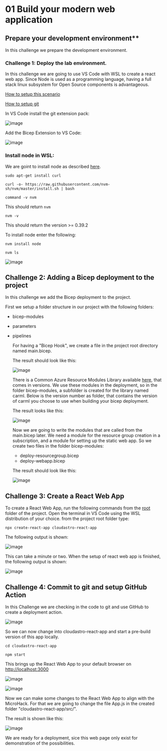 # **01 Build your modern web application**

## Prepare your development environment**

  In this challenge we prepare the development environment.

### **Challenge 1: Deploy the lab environment.**

  In this challenge we are going to use VS Code with WSL to create a react web app. Since Node is used as a programming language, having a full stack linux subsystem for Open Source components is advantageous.

  [How to setup this scenario](https://learn.microsoft.com/en-us/windows/wsl/install)

  [How to setup git](https://docs.github.com/en/get-started/quickstart/set-up-git)

  In VS Code install the git extension pack:

  ![image](./.images/01-git-extension-pack.png)

  Add the Bicep Extension to VS Code:

  ![image](./.images/02-bicep-extension.png)

### **Install node in WSL:**
  
  We are goint to install node as described [here](https://learn.microsoft.com/en-us/windows/dev-environment/javascript/nodejs-on-wsl).

  `sudo apt-get install curl`

  `curl -o- https://raw.githubusercontent.com/nvm-sh/nvm/master/install.sh | bash`

  `command -v nvm`

  This should return `nvm`

  `nvm -v`

  This should return the version >= 0.39.2

  To install node enter the following:

  `nvm install node`

  `nvm ls`

  ![image](./.images/03-node-installation.png)

## **Challenge 2: Adding a Bicep deployment to the project**

  In this challenge we add the Bicep deployment to the project.
  
  First we setup a folder structure in our project with the following folders:
  
- bicep-modules  
- parameters  
- pipelines
  
  For having a "Bicep Hook", we create a file in the project root directory named main.bicep.
  
  The result should look like this:

  ![image](./.images/04-folder-structure.png)

  There is a Common Azure Resource Modules Library available [here](https://github.com/Azure/ResourceModules), that comes in versions. We use these modules in the deployment, so in the folder bicep-modules, a subfolder is created for the library named carml.
  Below is the version number as folder, that contains the version of carml you choose to use when building your bicep deployment.
  
  The result looks like this:

  ![image](./.images/05-carml-structure.png)

  Now we are going to write the modules that are called from the main.bicep later. We need a module for the resource group creation in a subscription, and a module for setting up the static web app.
  So we create two files in the folder bicep-modules:

  - deploy-resourcegroup.bicep
  - deploy-webapp.bicep

  The result should look like this:

  ![image](./.images/06-bicep-module-files.png)

## **Challenge 3: Create a React Web App**

To create a React Web App, run the following commands from the [root](./) folder of the project.
Open the terminal in VS Code using the WSL distribution of your choice. from the project root folder type:

`npx create-react-app cloudastro-react-app`

The following output is shown:

![image](./.images/11-react-app-creation.png)

This can take a minute or two.
When the setup of react web app is finished, the following output is shown:

![image](./.images/12-react-app-result.png)

## **Challenge 4: Commit to git and setup GitHub Action**

In this Challenge we are checking in the code to git and use GitHub to create a deployment action.

![image](./.images/12-react-app-result.png)

So we can now change into cloudastro-react-app and start a pre-build version of this app locally.

`cd cloudastro-react-app`

`npm start`

This brings up the React Web App to your default browser on [http://localhost:3000](http://localhost:3000)

![image](./.images/13-react-app-starting.png)

![image](./.images/14-react-app-running.png)

Now we can make some changes to the React Web App to align with the MicroHack.
For that we are going to change the file App.js in the created folder "cloudastro-react-app/src/".

The result is shown like this:

![image](./.images/15-react-web-app-customized.png)

We are ready for a deployment, sice this web page only exist for demonstration of the possibilities.
